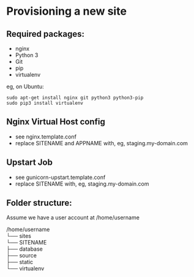 Provisioning a new site
=======================

## Required packages:

* nginx
* Python 3
* Git
* pip
* virtualenv

eg, on Ubuntu:

	sudo apt-get install nginx git python3 python3-pip
	sudo pip3 install virtualenv
	
## Nginx Virtual Host config

* see nginx.template.conf
* replace SITENAME and APPNAME with, eg, staging.my-domain.com

## Upstart Job

* see gunicorn-upstart.template.conf
* replace SITENAME with, eg, staging.my-domain.com

## Folder structure:

Assume we have a user account at /home/username

/home/username  
└── sites  
    └── SITENAME  
        ├── database  
        ├── source  
        ├── static  
        └── virtualenv